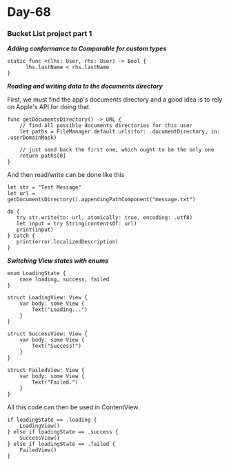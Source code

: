 # Day-68
### **Bucket List project part 1**

***Adding conformance to Comparable for custom types***

```
static func <(lhs: User, rhs: User) -> Bool {
      lhs.lastName < rhs.lastName
}
```

***Reading and writing data to the documents directory***

First, we must find the app's documents directory and a good idea is to rely on Apple's API for doing that.

```
func getDocumentsDirectory() -> URL {
    // find all possible documents directories for this user
    let paths = FileManager.default.urls(for: .documentDirectory, in: .userDomainMask)

    // just send back the first one, which ought to be the only one
    return paths[0]
}
```

And then read/write can be done like this

```
let str = "Test Message"
let url = getDocumentsDirectory().appendingPathComponent("message.txt")

do {
   try str.write(to: url, atomically: true, encoding: .utf8)
   let input = try String(contentsOf: url)
   print(input)
} catch {
   print(error.localizedDescription)
}
```

***Switching View states with enums***

```
enum LoadingState {
    case loading, success, failed
}

struct LoadingView: View {
    var body: some View {
        Text("Loading...")
    }
}

struct SuccessView: View {
    var body: some View {
        Text("Success!")
    }
}

struct FailedView: View {
    var body: some View {
        Text("Failed.")
    }
}
```

All this code can then be used in ContentView.

```
if loadingState == .loading {
    LoadingView()
} else if loadingState == .success {
    SuccessView()
} else if loadingState == .failed {
    FailedView()
}
```
